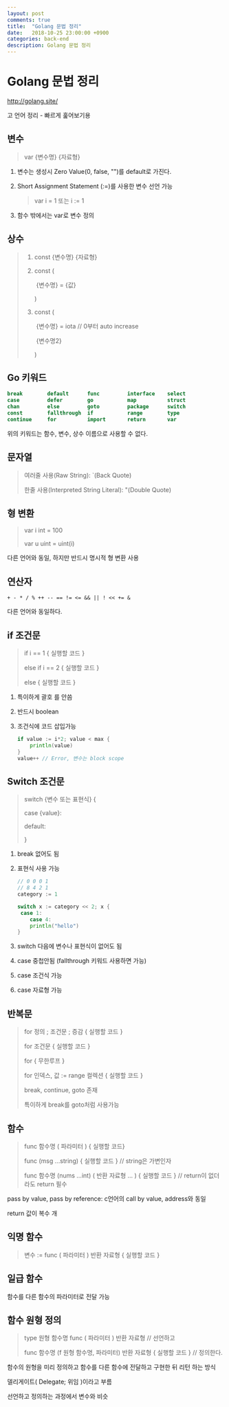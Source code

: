 ```yaml
---
layout: post
comments: true
title:  "Golang 문법 정리"
date:   2018-10-25 23:00:00 +0900
categories: back-end
description: Golang 문법 정리
---
```


# Golang 문법 정리

http://golang.site/

고 언어 정리 - 빠르게 훑어보기용

## 변수

>  var {변수명} {자료형}

1. 변수는 생성시 Zero Value(0, false, "")를 default로 가진다. 

2. Short Assignment Statement (:=)를 사용한 변수 선언 가능

   > var i = 1 또는 i := 1

3. 함수 밖에서는 var로 변수 정의

## 상수

> 1. const {변수명} {자료형}
>
> 2. const (
>
>    ​	{변수명} = {값}
>
>    )
>
> 3. const (
>
>    ​	{변수명} = iota // 0부터 auto increase
>
>    ​	{변수명2}
>
>    )

## Go 키워드

```go
break        default      func         interface    select
case         defer        go           map          struct
chan         else         goto         package      switch
const        fallthrough  if           range        type
continue     for          import       return       var
```

위의 키워드는 함수, 변수, 상수 이름으로 사용할 수 없다.

## 문자열

> 여러줄 사용(Raw String): `(Back Quote)
>
> 한줄 사용(Interpreted String Literal): "(Double Quote)

## 형 변환

> var i int = 100
>
> var u uint = uint(i)

다른 언어와 동일, 하지만 반드시 명시적 형 변환 사용

## 연산자

`+ - * / % ++ -- == != <= && || ! << += &`

다른 언어와 동일하다.

## if 조건문

> if i == 1 { 실행할 코드 }
>
> else if i == 2 { 실행할 코드 }
>
> else { 실행할 코드 }

1. 특이하게 괄호 를 안씀

2. 반드시 boolean

3. 조건식에 코드 삽입가능

   ```go
   if value := i*2; value < max {
       println(value)
   }
   value++ // Error, 변수는 block scope
   ```

## Switch 조건문

> switch {변수 또는 표현식} {
>
> case {value}:
>
> default:
>
> }

1. break 없어도 됨

2. 표현식 사용 가능

   ```go
   // 0 0 0 1
   // 8 4 2 1
   category := 1
   
   switch x := category << 2; x {
   	case 1:
       case 4:
       println("hello")
   }
   ```

3. switch 다음에 변수나 표현식이 없어도 됨
4. case 중첩안됨 (fallthrough 키워드 사용하면 가능)
5. case 조건식 가능
6. case 자료형 가능

## 반복문

> for 정의 ; 조건문 ; 증감 { 실행할 코드 }
>
> for 조건문 { 실행할 코드 }
>
> for { 무한루프 }
>
> for 인덱스, 값 := range 컬렉션 { 실행할 코드 }
>
> break, continue, goto 존재
>
> 특이하게 break를 goto처럼 사용가능

## 함수

>func 함수명 ( 파라미터 ) { 실행할 코드}
>
>func (msg …string) { 실행할 코드 } // string은 가변인자
>
>func 함수명 (nums ...int) ( 반환 자료형 ... ) { 실행할 코드 } // return이 없더라도 return 필수

pass by value, pass by reference: c언어의 call by value, address와 동일

return 값이 복수 개

## 익명 함수

> 변수 := func ( 파라미터 )  반환 자료형  { 실행할 코드 }

## 일급 함수

함수를 다른 함수의 파라미터로 전달 가능

## 함수 원형 정의

> type 원형 함수명 func ( 파라미터 ) 반환 자료형 // 선언하고
>
> func 함수명 (f 원형 함수명, 파라미터) 반환 자료형 { 실행할 코드 } // 정의한다.

함수의 원형을 미리 정의하고 함수를 다른 함수에 전달하고 구현한 뒤 리턴 하는 방식

델리게이트( Delegate; 위임 )이라고 부름

선언하고 정의하는 과정에서 변수와 비슷